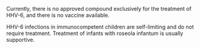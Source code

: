 Currently, there is no approved compound exclusively for the treatment of HHV-6, and there is no vaccine available.

HHV-6 infections in immunocompetent children are self-limiting and do not require treatment. Treatment of infants with roseola infantum is usually supportive.